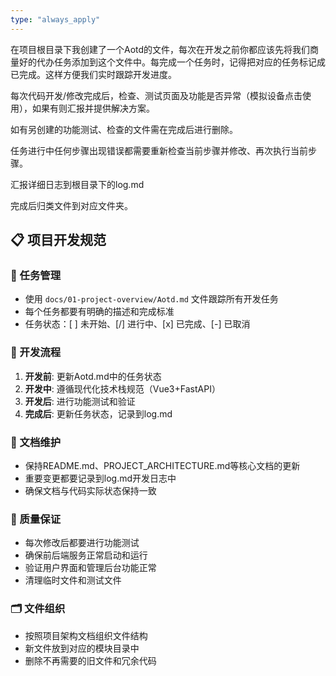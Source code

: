 ```yaml
---
type: "always_apply"
---
```


在项目根目录下我创建了一个Aotd的文件，每次在开发之前你都应该先将我们商量好的代办任务添加到这个文件中。每完成一个任务时，记得把对应的任务标记成已完成。这样方便我们实时跟踪开发进度。

每次代码开发/修改完成后，检查、测试页面及功能是否异常（模拟设备点击使用），如果有则汇报并提供解决方案。

如有另创建的功能测试、检查的文件需在完成后进行删除。

任务进行中任何步骤出现错误都需要重新检查当前步骤并修改、再次执行当前步骤。

汇报详细日志到根目录下的log.md

完成后归类文件到对应文件夹。

## 📋 项目开发规范

### 🎯 任务管理
- 使用 `docs/01-project-overview/Aotd.md` 文件跟踪所有开发任务
- 每个任务都要有明确的描述和完成标准
- 任务状态：[ ] 未开始、[/] 进行中、[x] 已完成、[-] 已取消

### 🔧 开发流程
1. **开发前**: 更新Aotd.md中的任务状态
2. **开发中**: 遵循现代化技术栈规范（Vue3+FastAPI）
3. **开发后**: 进行功能测试和验证
4. **完成后**: 更新任务状态，记录到log.md

### 📝 文档维护
- 保持README.md、PROJECT_ARCHITECTURE.md等核心文档的更新
- 重要变更都要记录到log.md开发日志中
- 确保文档与代码实际状态保持一致

### 🧪 质量保证
- 每次修改后都要进行功能测试
- 确保前后端服务正常启动和运行
- 验证用户界面和管理后台功能正常
- 清理临时文件和测试文件

### 🗂️ 文件组织
- 按照项目架构文档组织文件结构
- 新文件放到对应的模块目录中
- 删除不再需要的旧文件和冗余代码
